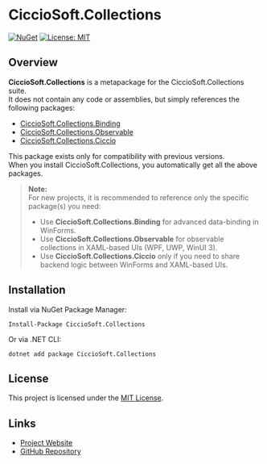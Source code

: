 ﻿# CiccioSoft.Collections

[![NuGet](https://img.shields.io/nuget/vpre/CiccioSoft.Collections.svg)](https://www.nuget.org/packages/CiccioSoft.Collections/)
[![License: MIT](https://img.shields.io/badge/License-MIT-green.svg)](../LICENSE.TXT)

## Overview

**CiccioSoft.Collections** is a metapackage for the CiccioSoft.Collections suite.  
It does not contain any code or assemblies, but simply references the following packages:

- [CiccioSoft.Collections.Binding](https://www.nuget.org/packages/CiccioSoft.Collections.Binding/)
- [CiccioSoft.Collections.Observable](https://www.nuget.org/packages/CiccioSoft.Collections.Observable/)
- [CiccioSoft.Collections.Ciccio](https://www.nuget.org/packages/CiccioSoft.Collections.Ciccio/)

This package exists only for compatibility with previous versions.  
When you install CiccioSoft.Collections, you automatically get all the above packages.

> **Note:**  
> For new projects, it is recommended to reference only the specific package(s) you need:
> - Use **CiccioSoft.Collections.Binding** for advanced data-binding in WinForms.
> - Use **CiccioSoft.Collections.Observable** for observable collections in XAML-based UIs (WPF, UWP, WinUI 3).
> - Use **CiccioSoft.Collections.Ciccio** only if you need to share backend logic between WinForms and XAML-based UIs.

## Installation

Install via NuGet Package Manager:
```
Install-Package CiccioSoft.Collections
```

Or via .NET CLI:
```
dotnet add package CiccioSoft.Collections
```

## License

This project is licensed under the [MIT License](../LICENSE.TXT).

## Links

- [Project Website](https://francescocrimi.github.io/CiccioSoft.Collections/)
- [GitHub Repository](https://github.com/FrancescoCrimi/CiccioSoft.Collections)
